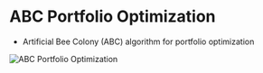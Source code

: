 # ABC Portfolio Optimization

- Artificial Bee Colony (ABC) algorithm for portfolio optimization

![ABC Portfolio Optimization](https://user-images.githubusercontent.com/11339420/188983192-a5f3e2b6-6b39-47c5-8b54-da569adfbc5a.jpg)

